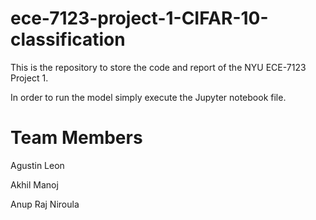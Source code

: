 # ece-7123-project-1-CIFAR-10-classification
This is the repository to store the code and report of the NYU ECE-7123 Project 1.

In order to run the model simply execute the Jupyter notebook file.

# Team Members
Agustin Leon

Akhil Manoj

Anup Raj Niroula

